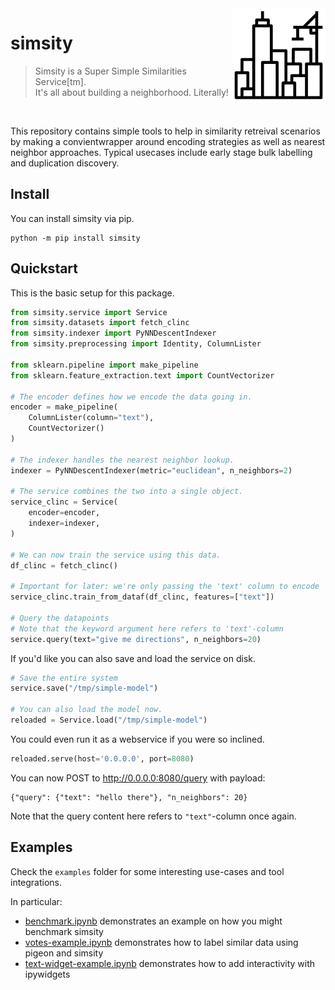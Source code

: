 <img src="docs/icon.png" width=150 height=150 align="right">

# simsity

> Simsity is a Super Simple Similarities Service[tm]. <br>
> It's all about building a neighborhood. Literally! <br>

<br> 

This repository contains simple tools to help in similarity retreival scenarios
by making a convientwrapper around encoding strategies as well as nearest neighbor
approaches. Typical usecases include early stage bulk labelling and duplication discovery.

## Install 

You can install simsity via pip. 

```
python -m pip install simsity
```

## Quickstart

This is the basic setup for this package.

```python
from simsity.service import Service
from simsity.datasets import fetch_clinc
from simsity.indexer import PyNNDescentIndexer
from simsity.preprocessing import Identity, ColumnLister

from sklearn.pipeline import make_pipeline
from sklearn.feature_extraction.text import CountVectorizer

# The encoder defines how we encode the data going in.
encoder = make_pipeline(
    ColumnLister(column="text"),
    CountVectorizer()
)

# The indexer handles the nearest neighbor lookup.
indexer = PyNNDescentIndexer(metric="euclidean", n_neighbors=2)

# The service combines the two into a single object.
service_clinc = Service(
    encoder=encoder,
    indexer=indexer,
)

# We can now train the service using this data.
df_clinc = fetch_clinc()

# Important for later: we're only passing the 'text' column to encode
service_clinc.train_from_dataf(df_clinc, features=["text"])

# Query the datapoints
# Note that the keyword argument here refers to 'text'-column
service.query(text="give me directions", n_neighbors=20)
```

If you'd like you can also save and load the service on disk.

```python
# Save the entire system
service.save("/tmp/simple-model")

# You can also load the model now.
reloaded = Service.load("/tmp/simple-model")
```

You could even run it as a webservice if you were so inclined.

```python
reloaded.serve(host='0.0.0.0', port=8080)
```

You can now POST to http://0.0.0.0:8080/query with payload:

```
{"query": {"text": "hello there"}, "n_neighbors": 20}
```

Note that the query content here refers to `"text"`-column once again.

## Examples 

Check the `examples` folder for some interesting use-cases and tool integrations.

In particular: 

- [benchmark.ipynb](https://github.com/koaning/simsity/blob/main/examples/benchmark.ipynb) demonstrates an example on how you might benchmark simsity
- [votes-example.ipynb](https://github.com/koaning/simsity/blob/main/examples/votes-example.ipynb) demonstrates how to label similar data using pigeon and simsity
- [text-widget-example.ipynb](https://github.com/koaning/simsity/blob/main/examples/text-widget-example.ipynb) demonstrates how to add interactivity with ipywidgets
